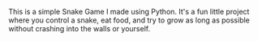 This is a simple Snake Game I made using Python. It's a fun little project where you control a snake, eat food, and try to grow as long as possible without crashing into the walls or yourself.
